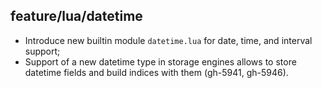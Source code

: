 ## feature/lua/datetime

 * Introduce new builtin module `datetime.lua` for date, time, and interval
   support;
 * Support of a new datetime type in storage engines allows to store datetime
   fields and build indices with them (gh-5941, gh-5946).
